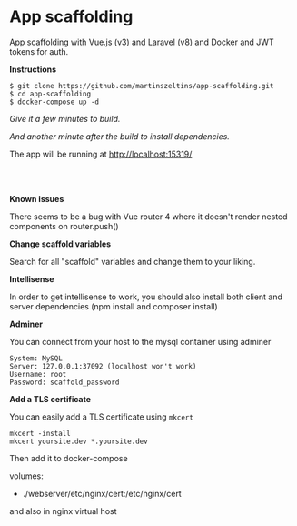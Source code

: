 # App scaffolding

App scaffolding with Vue.js (v3) and Laravel (v8) and Docker and JWT tokens for auth.

**Instructions**

````
$ git clone https://github.com/martinszeltins/app-scaffolding.git
$ cd app-scaffolding
$ docker-compose up -d
````

*Give it a few minutes to build.*

*And another minute after the build to install dependencies.*

The app will be running at [http://localhost:15319/](http://localhost:15319/)

<br><br>

**Known issues**

There seems to be a bug with Vue router 4 where it doesn't render nested components on router.push()


**Change scaffold variables**

Search for all "scaffold" variables and change them to your liking.


**Intellisense**

In order to get intellisense to work, you should also install both client and server dependencies (npm install and composer install)


**Adminer**

You can connect from your host to the mysql container using adminer

````
System: MySQL
Server: 127.0.0.1:37092 (localhost won't work)
Username: root
Password: scaffold_password
````



**Add a TLS certificate**

You can easily add a TLS certificate using ````mkcert````

````
mkcert -install
mkcert yoursite.dev *.yoursite.dev
````

Then add it to docker-compose

volumes:
- ./webserver/etc/nginx/cert:/etc/nginx/cert

and also in nginx virtual host

